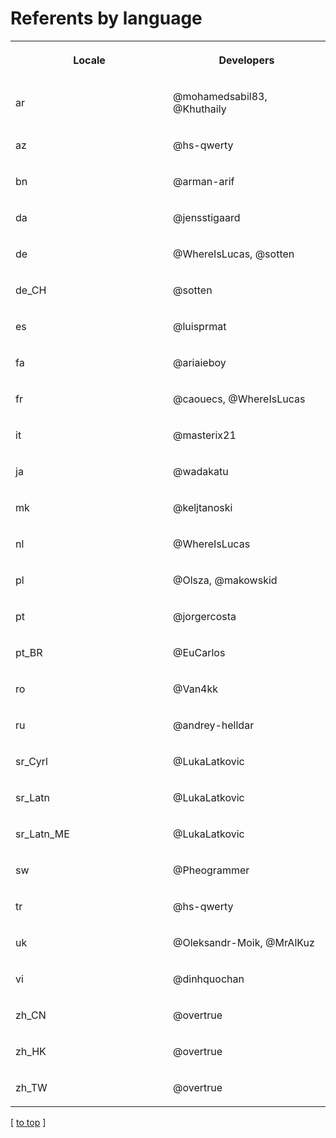 # Referents by language

<table width="100%">
<tr><th width="50%">

Locale

</th><th width="50%">

Developers

</th></tr>
<tr><td width="50%">

ar

</td><td width="50%">

@mohamedsabil83, @Khuthaily

</td></tr>
<tr><td width="50%">

az

</td><td width="50%">

@hs-qwerty

</td></tr>
<tr><td width="50%">

bn

</td><td width="50%">

@arman-arif

</td></tr>
<tr><td width="50%">

da

</td><td width="50%">

@jensstigaard

</td></tr>
<tr><td width="50%">

de

</td><td width="50%">

@WhereIsLucas, @sotten

</td></tr>
<tr><td width="50%">

de_CH

</td><td width="50%">

@sotten

</td></tr>
<tr><td width="50%">

es

</td><td width="50%">

@luisprmat

</td></tr>
<tr><td width="50%">

fa

</td><td width="50%">

@ariaieboy

</td></tr>
<tr><td width="50%">

fr

</td><td width="50%">

@caouecs, @WhereIsLucas

</td></tr>
<tr><td width="50%">

it

</td><td width="50%">

@masterix21

</td></tr>
<tr><td width="50%">

ja

</td><td width="50%">

@wadakatu

</td></tr>
<tr><td width="50%">

mk

</td><td width="50%">

@keljtanoski

</td></tr>
<tr><td width="50%">

nl

</td><td width="50%">

@WhereIsLucas

</td></tr>
<tr><td width="50%">

pl

</td><td width="50%">

@Olsza, @makowskid

</td></tr>
<tr><td width="50%">

pt

</td><td width="50%">

@jorgercosta

</td></tr>
<tr><td width="50%">

pt_BR

</td><td width="50%">

@EuCarlos

</td></tr>
<tr><td width="50%">

ro

</td><td width="50%">

@Van4kk

</td></tr>
<tr><td width="50%">

ru

</td><td width="50%">

@andrey-helldar

</td></tr>
<tr><td width="50%">

sr_Cyrl

</td><td width="50%">

@LukaLatkovic

</td></tr>
<tr><td width="50%">

sr_Latn

</td><td width="50%">

@LukaLatkovic

</td></tr>
<tr><td width="50%">

sr_Latn_ME

</td><td width="50%">

@LukaLatkovic

</td></tr>
<tr><td width="50%">

sw

</td><td width="50%">

@Pheogrammer

</td></tr>
<tr><td width="50%">

tr

</td><td width="50%">

@hs-qwerty

</td></tr>
<tr><td width="50%">

uk

</td><td width="50%">

@Oleksandr-Moik, @MrAlKuz

</td></tr>
<tr><td width="50%">

vi

</td><td width="50%">

@dinhquochan

</td></tr>
<tr><td width="50%">

zh_CN

</td><td width="50%">

@overtrue

</td></tr>
<tr><td width="50%">

zh_HK

</td><td width="50%">

@overtrue

</td></tr>
<tr><td width="50%">

zh_TW

</td><td width="50%">

@overtrue

</td></tr>
</table>

[ [to top](#) ]
